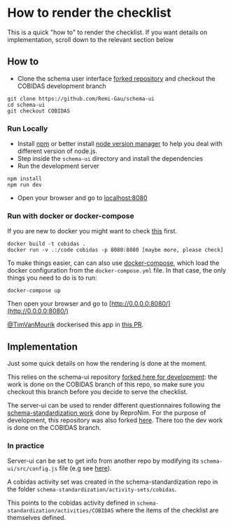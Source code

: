 # How to render the checklist

This is a quick "how to" to render the checklist. If you want details on implementation, scroll down to the relevant section below

## How to
- Clone the schema user interface [forked repository](https://github.com/Remi-Gau/schema-ui) and checkout the COBIDAS development branch
```
git clone https://github.com/Remi-Gau/schema-ui
cd schema-ui
git checkout COBIDAS
```

### Run Locally
- Install [npm](https://www.npmjs.com/get-npm) or better install [node version manager](https://github.com/nvm-sh/nvm) to help you deal with different version of node.js.
- Step inside the `schema-ui` directory and install the dependencies
- Run the development server
```
npm install
npm run dev
```
- Open your browser and go to [localhost:8080](localhost:8080)

### Run with docker or docker-compose
If you are new to docker you might want to check [this](https://the-turing-way.netlify.com/reproducible_environments/06/containers#Containers_section) first.
```
docker build -t cobidas .
docker run -v .:/code cobidas -p 8080:8080 [maybe more, please check]
```

To make things easier, can can also use [docker-compose](https://docs.docker.com/compose), which load the docker configuration from the `docker-compose.yml` file. In that case, the only things you need to do is to run:
```
docker-compose up
```
Then open your browser and go to [http://0.0.0.0:8080/](http://0.0.0.0:8080/)

[@TimVanMourik](https://github.com/TimVanMourik) dockerised this app in [this PR](https://github.com/Remi-Gau/schema-ui/pull/2).


## Implementation

Just some quick details on how the rendering is done at the moment.

This relies on the schema-ui repository [forked here for development](https://github.com/Remi-Gau/schema-ui): the work is done on the COBIDAS branch of this repo, so make sure you checkout this branch before you decide to serve the checklist.

The server-ui can be used to render different questionnaires following the [schema-standardization work](https://github.com/ReproNim/schema-standardization) done by ReproNim. For the purpose of development, this repository was also forked [here](https://github.com/Remi-Gau/schema-standardization). There too the dev work is done on the COBIDAS branch.

### In practice

Server-ui can be set to get info from another repo by modifying its `schema-ui/src/config.js` file (e.g see [here](https://github.com/Remi-Gau/schema-ui/blob/COBIDAS/src/config.js)).

A cobidas activity set was created in the schema-standardization repo in the folder `schema-standardization/activity-sets/cobidas`.

This points to the cobidas activity defined in `schema-standardization/activities/COBIDAS` where the items of the checklist are themselves defined.
